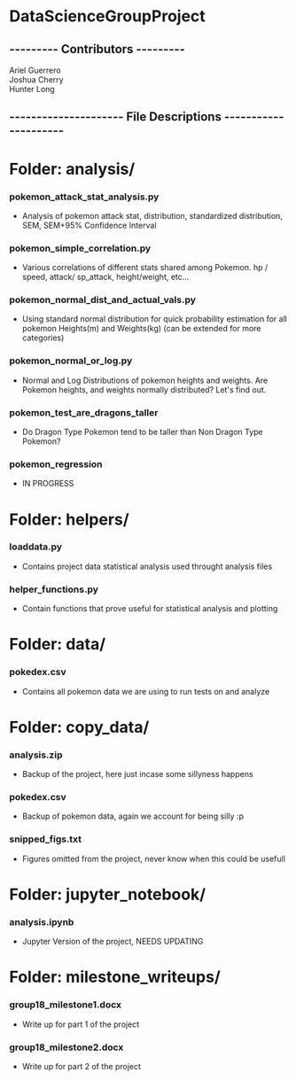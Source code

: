 # DataScienceGroupProject

## --------- Contributors ---------
Ariel Guerrero    
Joshua Cherry   
Hunter Long   

## --------------------- File Descriptions ---------------------

# Folder: analysis/
### pokemon_attack_stat_analysis.py
* Analysis of pokemon attack stat, distribution, standardized distribution, SEM, SEM+95% Confidence Interval

### pokemon_simple_correlation.py
* Various correlations of different stats shared among Pokemon. hp / speed, attack/ sp_attack, height/weight, etc...

### pokemon_normal_dist_and_actual_vals.py
* Using standard normal distribution for quick probability estimation for all pokemon Heights(m) and Weights(kg) (can be extended for more categories)

### pokemon_normal_or_log.py
* Normal and Log Distributions of pokemon heights and weights. Are Pokemon heights, and weights normally distributed? Let's find out.

### pokemon_test_are_dragons_taller
* Do Dragon Type Pokemon tend to be taller than Non Dragon Type Pokemon?

### pokemon_regression    
* IN PROGRESS

# Folder: helpers/
### loaddata.py
* Contains project data statistical analysis used throught analysis files

### helper_functions.py
* Contain functions that prove useful for statistical analysis and plotting

# Folder: data/
### pokedex.csv
* Contains all pokemon data we are using to run tests on and analyze

# Folder: copy_data/
### analysis.zip
* Backup of the project, here just incase some sillyness happens

### pokedex.csv
* Backup of pokemon data, again we account for being silly :p

### snipped_figs.txt
* Figures omitted from the project, never know when this could be usefull 

# Folder: jupyter_notebook/
### analysis.ipynb
* Jupyter Version of the project, NEEDS UPDATING

# Folder: milestone_writeups/
### group18_milestone1.docx
* Write up for part 1 of the project

### group18_milestone2.docx
* Write up for part 2 of the project

